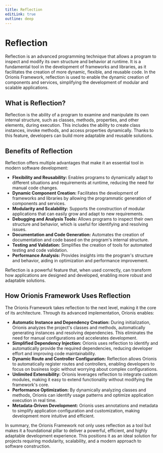 ```yaml
---
title: Reflection
editLink: true
outline: deep
---
```


# Reflection

Reflection is an advanced programming technique that allows a program to inspect and modify its own structure and behavior at runtime. It is a fundamental tool in the development of frameworks and libraries, as it facilitates the creation of more dynamic, flexible, and reusable code. In the Orionis Framework, reflection is used to enable the dynamic creation of components and services, simplifying the development of modular and scalable applications.

## What is Reflection?

Reflection is the ability of a program to examine and manipulate its own internal structure, such as classes, methods, properties, and other elements, during execution. This includes the ability to create class instances, invoke methods, and access properties dynamically. Thanks to this feature, developers can build more adaptable and reusable solutions.

## Benefits of Reflection

Reflection offers multiple advantages that make it an essential tool in modern software development:

- **Flexibility and Reusability:** Enables programs to dynamically adapt to different situations and requirements at runtime, reducing the need for manual code changes.
- **Dynamic Component Creation:** Facilitates the development of frameworks and libraries by allowing the programmatic generation of components and services.
- **Modularity and Scalability:** Supports the construction of modular applications that can easily grow and adapt to new requirements.
- **Debugging and Analysis Tools:** Allows programs to inspect their own structure and behavior, which is useful for identifying and resolving issues.
- **Documentation and Code Generation:** Automates the creation of documentation and code based on the program's internal structure.
- **Testing and Validation:** Simplifies the creation of tools for automated testing and code validation.
- **Performance Analysis:** Provides insights into the program's structure and behavior, aiding in optimization and performance improvement.

Reflection is a powerful feature that, when used correctly, can transform how applications are designed and developed, enabling more robust and adaptable solutions.

## How Orionis Framework Uses Reflection

The Orionis Framework takes reflection to the next level, making it the core of its architecture. Through its advanced implementation, Orionis enables:

- **Automatic Instance and Dependency Creation:** During initialization, Orionis analyzes the project's classes and methods, automatically generating instances and resolving dependencies. This eliminates the need for manual configurations and accelerates development.
- **Simplified Dependency Injection:** Orionis uses reflection to identify and automatically provide the required dependencies, reducing developer effort and improving code maintainability.
- **Dynamic Route and Controller Configuration:** Reflection allows Orionis to automatically register routes and controllers, enabling developers to focus on business logic without worrying about complex configurations.
- **Unlimited Extensibility:** Orionis leverages reflection to integrate custom modules, making it easy to extend functionality without modifying the framework's core.
- **Performance Optimization:** By dynamically analyzing classes and methods, Orionis can identify usage patterns and optimize application execution in real time.
- **Metadata-Driven Development:** Orionis uses annotations and metadata to simplify application configuration and customization, making development more intuitive and efficient.

In summary, the Orionis Framework not only uses reflection as a tool but makes it a foundational pillar to deliver a powerful, efficient, and highly adaptable development experience. This positions it as an ideal solution for projects requiring modularity, scalability, and a modern approach to software construction.